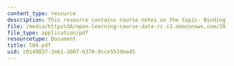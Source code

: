 ```yaml
---
content_type: resource
description: This resource contains course notes on the topic- Binding and Docking.
file: /media/https%3A/open-learning-course-data-rc.s3.amazonaws.com/20-482j-foundations-of-algorithms-and-computational-techniques-in-systems-biology-spring-2006/c01490373eb1300763700cce557dea45_l04.pdf
file_type: application/pdf
resourcetype: Document
title: l04.pdf
uid: c0149037-3eb1-3007-6370-0cce557dea45
---
```

